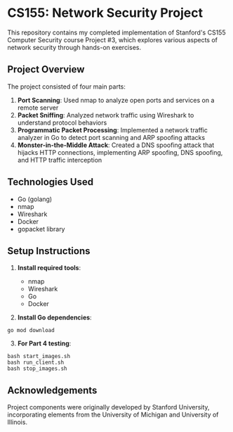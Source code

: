 # CS155: Network Security Project

This repository contains my completed implementation of Stanford's CS155 Computer Security course Project #3, which explores various aspects of network security through hands-on exercises.

## Project Overview

The project consisted of four main parts:

1. **Port Scanning**: Used nmap to analyze open ports and services on a remote server
2. **Packet Sniffing**: Analyzed network traffic using Wireshark to understand protocol behaviors  
3. **Programmatic Packet Processing**: Implemented a network traffic analyzer in Go to detect port scanning and ARP spoofing attacks
4. **Monster-in-the-Middle Attack**: Created a DNS spoofing attack that hijacks HTTP connections, implementing ARP spoofing, DNS spoofing, and HTTP traffic interception

## Technologies Used

- Go (golang)
- nmap  
- Wireshark
- Docker
- gopacket library

## Setup Instructions

1. **Install required tools**:
   - nmap
   - Wireshark 
   - Go
   - Docker

2. **Install Go dependencies**:
```
go mod download
```

3. **For Part 4 testing**:
```
bash start_images.sh
bash run_client.sh
bash stop_images.sh
```

## Acknowledgements

Project components were originally developed by Stanford University, incorporating elements from the University of Michigan and University of Illinois.
